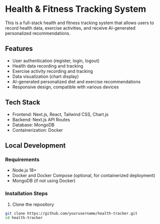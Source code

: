 # Health & Fitness Tracking System

This is a full-stack health and fitness tracking system that allows users to record health data, exercise activities, and receive AI-generated personalized recommendations.

## Features

- User authentication (register, login, logout)
- Health data recording and tracking
- Exercise activity recording and tracking
- Data visualization (chart display)
- AI-generated personalized diet and exercise recommendations
- Responsive design, compatible with various devices

## Tech Stack

- Frontend: Next.js, React, Tailwind CSS, Chart.js
- Backend: Next.js API Routes
- Database: MongoDB
- Containerization: Docker

## Local Development

### Requirements

- Node.js 18+
- Docker and Docker Compose (optional, for containerized deployment)
- MongoDB (if not using Docker)

### Installation Steps

1. Clone the repository

```bash
git clone https://github.com/yourusername/health-tracker.git
cd health-tracker

